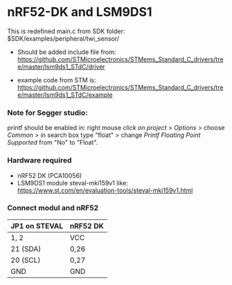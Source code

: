 # nRF52-DK and LSM9DS1

This is redefined main.c from SDK folder: $SDK/examples/peripheral/twi_sensor/


* Should be added include file from: https://github.com/STMicroelectronics/STMems_Standard_C_drivers/tree/master/lsm9ds1_STdC/driver


* example code from STM is: https://github.com/STMicroelectronics/STMems_Standard_C_drivers/tree/master/lsm9ds1_STdC/example

### Note for Segger studio: 

printf should be enabled in: right mouse *click on project* > *Options* > choose *Common* > in search box type "float" > change *Printf Floating Point Supported* from "No" to "Float".

### Hardware required
* nRF52 DK (PCA10056)
* LSM9DS1 module steval-mki159v1 like: https://www.st.com/en/evaluation-tools/steval-mki159v1.html

### Connect modul and nRF52
|JP1 on STEVAL   |  nRF52 DK|
|-------------   |------------|
|1, 2|            VCC  |
|21 (SDA) |       0,26  |
|20 (SCL) |       0,27  |
|GND|       GND  |

